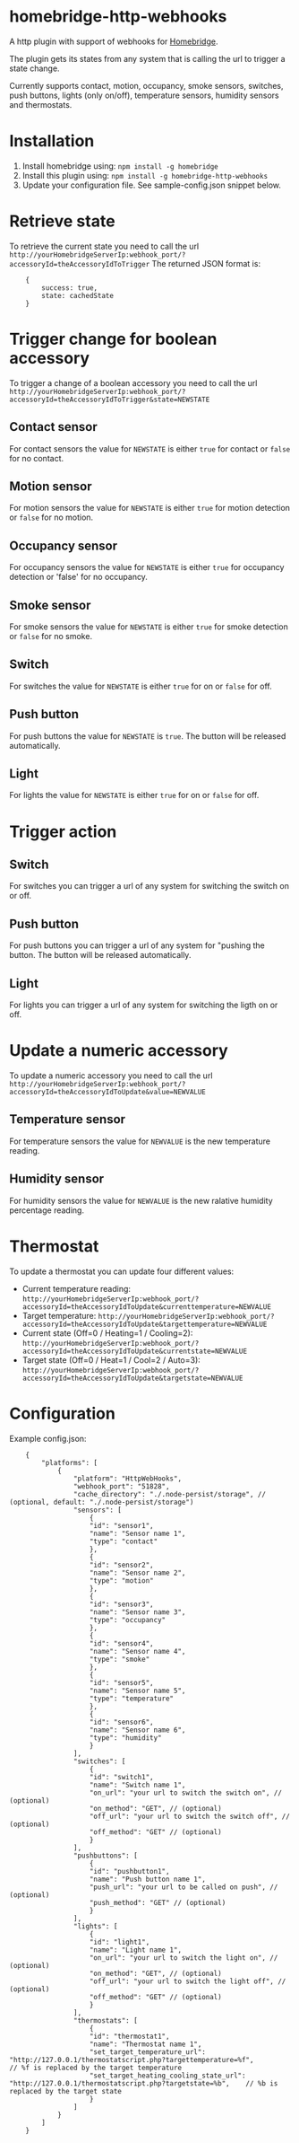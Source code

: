 # homebridge-http-webhooks
A http plugin with support of webhooks for [Homebridge](https://github.com/nfarina/homebridge).

The plugin gets its states from any system that is calling the url to trigger a state change.

Currently supports contact, motion, occupancy, smoke sensors, switches, push buttons, lights (only on/off), temperature sensors, humidity sensors and thermostats.

# Installation
1. Install homebridge using: `npm install -g homebridge`
2. Install this plugin using: `npm install -g homebridge-http-webhooks`
3. Update your configuration file. See sample-config.json snippet below.

# Retrieve state
To retrieve the current state you need to call the url `http://yourHomebridgeServerIp:webhook_port/?accessoryId=theAccessoryIdToTrigger`
The returned JSON format is:
```
    {
        success: true,
        state: cachedState
    }
```

# Trigger change for boolean accessory
To trigger a change of a boolean accessory you need to call the url `http://yourHomebridgeServerIp:webhook_port/?accessoryId=theAccessoryIdToTrigger&state=NEWSTATE`

## Contact sensor
For contact sensors the value for `NEWSTATE` is either `true` for contact or `false` for no contact.

## Motion sensor
For motion sensors the value for `NEWSTATE` is either `true` for motion detection or `false` for no motion.

## Occupancy sensor
For occupancy sensors the value for `NEWSTATE` is either `true` for occupancy detection or 'false' for no occupancy.

## Smoke sensor
For smoke sensors the value for `NEWSTATE` is either `true` for smoke detection or `false` for no smoke.

## Switch
For switches the value for `NEWSTATE` is either `true` for on or `false` for off.

## Push button
For push buttons the value for `NEWSTATE` is `true`. The button will be released automatically.

## Light
For lights the value for `NEWSTATE` is either `true` for on or `false` for off.

# Trigger action

## Switch
For switches you can trigger a url of any system for switching the switch on or off.

## Push button
For push buttons you can trigger a url of any system for "pushing the button. The button will be released automatically.

## Light
For lights you can trigger a url of any system for switching the ligth on or off.

# Update a numeric accessory
To update a numeric accessory you need to call the url `http://yourHomebridgeServerIp:webhook_port/?accessoryId=theAccessoryIdToUpdate&value=NEWVALUE`

## Temperature sensor
For temperature sensors the value for `NEWVALUE` is the new temperature reading.

## Humidity sensor
For humidity sensors the value for `NEWVALUE` is the new ralative humidity percentage reading.

# Thermostat
To update a thermostat you can update four different values:
* Current temperature reading: `http://yourHomebridgeServerIp:webhook_port/?accessoryId=theAccessoryIdToUpdate&currenttemperature=NEWVALUE`
* Target temperature: `http://yourHomebridgeServerIp:webhook_port/?accessoryId=theAccessoryIdToUpdate&targettemperature=NEWVALUE`
* Current state (Off=0 / Heating=1 / Cooling=2): `http://yourHomebridgeServerIp:webhook_port/?accessoryId=theAccessoryIdToUpdate&currentstate=NEWVALUE`
* Target state (Off=0 / Heat=1 / Cool=2 / Auto=3): `http://yourHomebridgeServerIp:webhook_port/?accessoryId=theAccessoryIdToUpdate&targetstate=NEWVALUE`

# Configuration
Example config.json:
```
    {
        "platforms": [
            {
                "platform": "HttpWebHooks",
                "webhook_port": "51828",
                "cache_directory": "./.node-persist/storage", // (optional, default: "./.node-persist/storage")
                "sensors": [
                    {
                    "id": "sensor1",
                    "name": "Sensor name 1",
                    "type": "contact"
                    },
                    {
                    "id": "sensor2",
                    "name": "Sensor name 2",
                    "type": "motion"
                    },
                    {
                    "id": "sensor3",
                    "name": "Sensor name 3",
                    "type": "occupancy"
                    },
                    {
                    "id": "sensor4",
                    "name": "Sensor name 4",
                    "type": "smoke"
                    },
                    {
                    "id": "sensor5",
                    "name": "Sensor name 5",
                    "type": "temperature"
                    },
                    {
                    "id": "sensor6",
                    "name": "Sensor name 6",
                    "type": "humidity"
                    }
                ],
                "switches": [
                    {
                    "id": "switch1",
                    "name": "Switch name 1",
                    "on_url": "your url to switch the switch on", // (optional)
                    "on_method": "GET", // (optional)
                    "off_url": "your url to switch the switch off", // (optional)
                    "off_method": "GET" // (optional)
                    }
                ],
                "pushbuttons": [
                    {
                    "id": "pushbutton1",
                    "name": "Push button name 1",
                    "push_url": "your url to be called on push", // (optional)
                    "push_method": "GET" // (optional)
                    }
                ],
                "lights": [
                    {
                    "id": "light1",
                    "name": "Light name 1",
                    "on_url": "your url to switch the light on", // (optional)
                    "on_method": "GET", // (optional)
                    "off_url": "your url to switch the light off", // (optional)
                    "off_method": "GET" // (optional)
                    }
                ],
                "thermostats": [
                    {
                    "id": "thermostat1",
                    "name": "Thermostat name 1",
                    "set_target_temperature_url": "http://127.0.0.1/thermostatscript.php?targettemperature=%f",        // %f is replaced by the target temperature
                    "set_target_heating_cooling_state_url": "http://127.0.0.1/thermostatscript.php?targetstate=%b",    // %b is replaced by the target state
                    }
                ]
            }
        ]
    }
```

